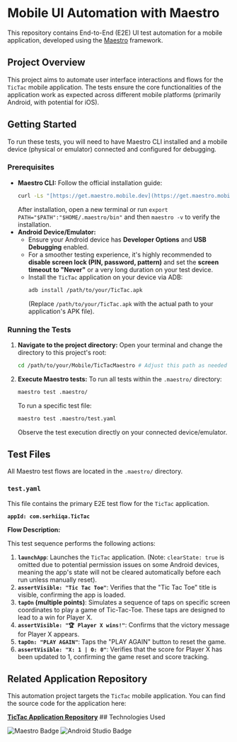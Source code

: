 # Mobile UI Automation with Maestro

This repository contains End-to-End (E2E) UI test automation for a mobile application, developed using the [Maestro](https://maestro.mobile.dev/) framework.

## Project Overview

This project aims to automate user interface interactions and flows for the `TicTac` mobile application. The tests ensure the core functionalities of the application work as expected across different mobile platforms (primarily Android, with potential for iOS).

## Getting Started

To run these tests, you will need to have Maestro CLI installed and a mobile device (physical or emulator) connected and configured for debugging.

### Prerequisites

* **Maestro CLI:** Follow the official installation guide:
    ```bash
    curl -Ls "[https://get.maestro.mobile.dev](https://get.maestro.mobile.dev)" | bash
    ```
    After installation, open a new terminal or run `export PATH="$PATH":"$HOME/.maestro/bin"` and then `maestro -v` to verify the installation.
* **Android Device/Emulator:**
    * Ensure your Android device has **Developer Options** and **USB Debugging** enabled.
    * For a smoother testing experience, it's highly recommended to **disable screen lock (PIN, password, pattern)** and set the **screen timeout to "Never"** or a very long duration on your test device.
    * Install the `TicTac` application on your device via ADB:
        ```bash
        adb install /path/to/your/TicTac.apk
        ```
        (Replace `/path/to/your/TicTac.apk` with the actual path to your application's APK file).

### Running the Tests

1.  **Navigate to the project directory:**
    Open your terminal and change the directory to this project's root:
    ```bash
    cd /path/to/your/Mobile/TicTacMaestro # Adjust this path as needed
    ```
2.  **Execute Maestro tests:**
    To run all tests within the `.maestro/` directory:
    ```bash
    maestro test .maestro/
    ```
    To run a specific test file:
    ```bash
    maestro test .maestro/test.yaml
    ```
    Observe the test execution directly on your connected device/emulator.

## Test Files

All Maestro test flows are located in the `.maestro/` directory.

### `test.yaml`

This file contains the primary E2E test flow for the `TicTac` application.

**`appId: com.serhiiqa.TicTac`**

**Flow Description:**

This test sequence performs the following actions:

1.  **`launchApp`**: Launches the `TicTac` application. (Note: `clearState: true` is omitted due to potential permission issues on some Android devices, meaning the app's state will not be cleared automatically before each run unless manually reset).
2.  **`assertVisible: "Tic Tac Toe"`**: Verifies that the "Tic Tac Toe" title is visible, confirming the app is loaded.
3.  **`tapOn` (multiple points)**: Simulates a sequence of taps on specific screen coordinates to play a game of Tic-Tac-Toe. These taps are designed to lead to a win for Player X.
4.  **`assertVisible: "🏆 Player X wins!"`**: Confirms that the victory message for Player X appears.
5.  **`tapOn: "PLAY AGAIN"`**: Taps the "PLAY AGAIN" button to reset the game.
6.  **`assertVisible: "X: 1 | O: 0"`**: Verifies that the score for Player X has been updated to 1, confirming the game reset and score tracking.

## Related Application Repository

This automation project targets the `TicTac` mobile application. You can find the source code for the application here:

[**TicTac Application Repository**](https://github.com/yourusername/TicTac-App-Repo) ## Technologies Used

<p align="left">
  <img src="https://img.shields.io/badge/Maestro-4D93C3?style=for-the-badge&logoColor=white" alt="Maestro Badge"/>
  <img src="https://img.shields.io/badge/Android%20Studio-3DDC84?style=for-the-badge&logo=android-studio&logoColor=white" alt="Android Studio Badge"/>
</p>